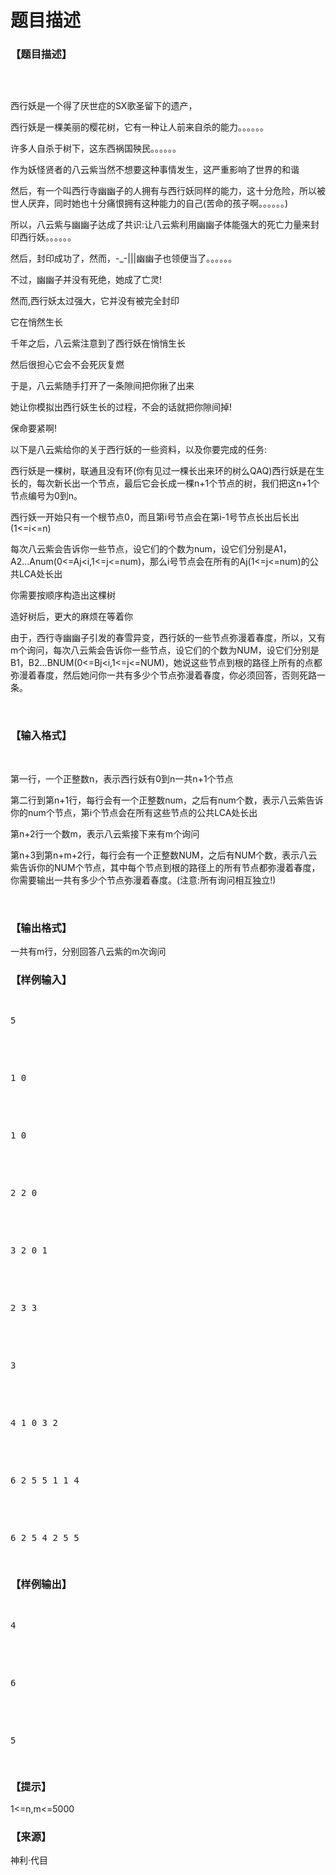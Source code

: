 # 题目描述


<h3>
【题目描述】
</h3>
<p>
<img src="/upload/image/20160613/20160613164744_40043.jpg" alt=""/> 
</p>
<p>
<br/>
</p>
<p>
西行妖是一个得了厌世症的SX歌圣留下的遗产，
</p>
<p>
西行妖是一棵美丽的樱花树，它有一种让人前来自杀的能力。。。。。。
</p>
<p>
许多人自杀于树下，这东西祸国殃民。。。。。。
</p>
<p>
作为妖怪贤者的八云紫当然不想要这种事情发生，这严重影响了世界的和谐
</p>
<p>
然后，有一个叫西行寺幽幽子的人拥有与西行妖同样的能力，这十分危险，所以被世人厌弃，同时她也十分痛恨拥有这种能力的自己(苦命的孩子啊。。。。。。)
</p>
<p>
所以，八云紫与幽幽子达成了共识:让八云紫利用幽幽子体能强大的死亡力量来封印西行妖。。。。。。
</p>
<p>
然后，封印成功了，然而，-_-|||幽幽子也领便当了。。。。。。
</p>
<p>
不过，幽幽子并没有死绝，她成了亡灵!
</p>
<p>
然而,西行妖太过强大，它并没有被完全封印
</p>
<p>
它在悄然生长
</p>
<p>
千年之后，八云紫注意到了西行妖在悄悄生长
</p>
<p>
然后很担心它会不会死灰复燃
</p>
<p>
于是，八云紫随手打开了一条隙间把你揪了出来
</p>
<p>
她让你模拟出西行妖生长的过程，不会的话就把你隙间掉!
</p>
<p>
保命要紧啊!
</p>
<p>
以下是八云紫给你的关于西行妖的一些资料，以及你要完成的任务:
</p>
<p>
西行妖是一棵树，联通且没有环(你有见过一棵长出来环的树么QAQ)西行妖是在生长的，每次新长出一个节点，最后它会长成一棵n+1个节点的树，我们把这n+1个节点编号为0到n。
</p>
<p>
西行妖一开始只有一个根节点0，而且第i号节点会在第i-1号节点长出后长出(1&lt;=i&lt;=n)
</p>
<p>
每次八云紫会告诉你一些节点，设它们的个数为num，设它们分别是A1，A2...Anum(0&lt;=Aj&lt;i,1&lt;=j&lt;=num)，那么i号节点会在所有的Aj(1&lt;=j&lt;=num)的公共LCA处长出
</p>
<p>
你需要按顺序构造出这棵树
</p>
<p>
造好树后，更大的麻烦在等着你
</p>
<p>
由于，西行寺幽幽子引发的春雪异变，西行妖的一些节点弥漫着春度，所以，又有m个询问，每次八云紫会告诉你一些节点，设它们的个数为NUM，设它们分别是B1，B2...BNUM(0&lt;=Bj&lt;i,1&lt;=j&lt;=NUM)，她说这些节点到根的路径上所有的点都弥漫着春度，然后她问你一共有多少个节点弥漫着春度，你必须回答，否则死路一条。
</p>
<p>
<br/>
</p>
<h3>
【输入格式】
</h3>
<p>
<br/>
</p>
<p>
第一行，一个正整数n，表示西行妖有0到n一共n+1个节点
</p>
<p>
第二行到第n+1行，每行会有一个正整数num，之后有num个数，表示八云紫告诉你的num个节点，第i个节点会在所有这些节点的公共LCA处长出
</p>
<p>
第n+2行一个数m，表示八云紫接下来有m个询问
</p>
<p>
第n+3到第n+m+2行，每行会有一个正整数NUM，之后有NUM个数，表示八云紫告诉你的NUM个节点，其中每个节点到根的路径上的所有节点都弥漫着春度，你需要输出一共有多少个节点弥漫着春度。(注意:所有询问相互独立!)
</p>
<p>
<br/>
</p>
<h3>
【输出格式】
</h3>
<p>
一共有m行，分别回答八云紫的m次询问
</p>
<h3>
【样例输入】
</h3>
<pre><p>
5
</p>

<p>
1 0
</p>

<p>
1 0
</p>

<p>
2 2 0
</p>

<p>
3 2 0 1
</p>

<p>
2 3 3
</p>

<p>
3
</p>

<p>
4 1 0 3 2
</p>

<p>
6 2 5 5 1 1 4
</p>

<p>
6 2 5 4 2 5 5
</p>
</pre>
<h3>
【样例输出】
</h3>
<pre><p>
4
</p>

<p>
6
</p>

<p>
5
</p>
</pre>
<h3>
【提示】
</h3>
<p>
1&lt;=n,m&lt;=5000
</p>
<h3>
【来源】
</h3>
<p>
神利·代目
</p>
